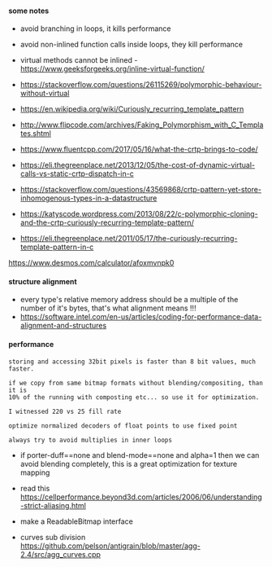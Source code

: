 #### some notes

- avoid branching in loops, it kills performance
- avoid non-inlined function calls inside loops, they kill performance
- virtual methods cannot be inlined - https://www.geeksforgeeks.org/inline-virtual-function/
- https://stackoverflow.com/questions/26115269/polymorphic-behaviour-without-virtual

- https://en.wikipedia.org/wiki/Curiously_recurring_template_pattern
- http://www.flipcode.com/archives/Faking_Polymorphism_with_C_Templates.shtml
- https://www.fluentcpp.com/2017/05/16/what-the-crtp-brings-to-code/
- https://eli.thegreenplace.net/2013/12/05/the-cost-of-dynamic-virtual-calls-vs-static-crtp-dispatch-in-c
- https://stackoverflow.com/questions/43569868/crtp-pattern-yet-store-inhomogenous-types-in-a-datastructure
- https://katyscode.wordpress.com/2013/08/22/c-polymorphic-cloning-and-the-crtp-curiously-recurring-template-pattern/
- https://eli.thegreenplace.net/2011/05/17/the-curiously-recurring-template-pattern-in-c



https://www.desmos.com/calculator/afoxmvnpk0

#### structure alignment
- every type's relative memory address should be a multiple of the number of it's bytes, that's what alignment means !!!
- https://software.intel.com/en-us/articles/coding-for-performance-data-alignment-and-structures


#### performance
```
storing and accessing 32bit pixels is faster than 8 bit values, much faster.
```

```
if we copy from same bitmap formats without blending/compositing, than it is
10% of the running with composting etc... so use it for optimization.

I witnessed 220 vs 25 fill rate
```

```
optimize normalized decoders of float points to use fixed point

```

```
always try to avoid multiplies in inner loops

```
- if porter-duff==none and blend-mode==none and alpha=1 then we can avoid blending completely,
this is a great optimization for texture mapping
- read this https://cellperformance.beyond3d.com/articles/2006/06/understanding-strict-aliasing.html
- make a ReadableBitmap interface

- curves sub division
https://github.com/pelson/antigrain/blob/master/agg-2.4/src/agg_curves.cpp